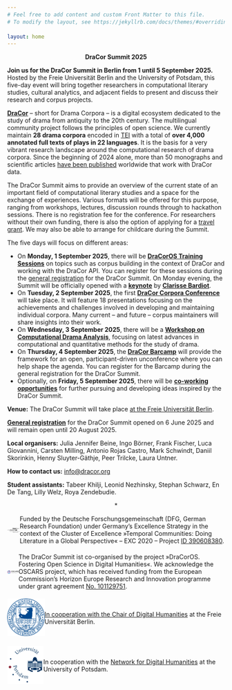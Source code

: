 ```yaml
---
# Feel free to add content and custom Front Matter to this file.
# To modify the layout, see https://jekyllrb.com/docs/themes/#overriding-theme-defaults

layout: home
---
```

<p align="center"><b>DraCor Summit 2025</b></p>

**Join us for the DraCor Summit in Berlin from 1 until 5 September 2025.** Hosted by the Freie Universität Berlin and the University of Potsdam, this five-day event will bring together researchers in computational literary studies, cultural analytics, and adjacent fields to present and discuss their research and corpus projects.

**[DraCor](https://dracor.org/)** – short for Drama Corpora – is a digital ecosystem dedicated to the study of drama from antiquity to the 20th century. The multilingual community project follows the principles of open science. We currently maintain **28 drama corpora** encoded in [TEI](https://en.wikipedia.org/wiki/Text_Encoding_Initiative) with a total of **over 4,000 annotated full texts of plays in 22 languages**. It is the basis for a very vibrant research landscape around the computational research of drama corpora. Since the beginning of 2024 alone, more than 50 monographs and scientific articles [have been published](https://dracor.org/doc/research) worldwide that work with DraCor data.

The DraCor Summit aims to provide an overview of the current state of an important field of computational literary studies and a space for the exchange of experiences. Various formats will be offered for this purpose, ranging from workshops, lectures, discussion rounds through to hackathon sessions.
There is no registration fee for the conference. For researchers without their own funding, there is also the option of applying for a [travel grant](grants). We may also be able to arrange for childcare during the Summit.

The five days will focus on different areas:

* On **Monday, 1 September 2025**, there will be [**DraCorOS Training Sessions**](dracoros_training_sessions) on topics such as corpus building in the context of DraCor and working with the DraCor API. You can register for these sessions during the [general registration](registration) for the DraCor Summit. On Monday evening, the Summit will be officially opened with a [**keynote**](opening_keynote) by [**Clarisse Bardiot**](https://perso.univ-rennes2.fr/en/clarisse.bardiot).
* On **Tuesday, 2 September 2025**, the first [**DraCor Corpora Conference**](corpora_conference) will take place. It will feature 18 presentations focusing on the achievements and challenges involved in developing and maintaining individual corpora. Many current – and future – corpus maintainers will share insights into their work.
* On **Wednesday, 3 September 2025**, there will be a [**Workshop on Computational Drama Analysis**](computational_drama_analysis), focusing on latest advances in computational and quantitative methods for the study of drama.
* On **Thursday, 4 September 2025**, the [**DraCor Barcamp**](barcamp) will provide the framework for an open, participant-driven unconference where you can help shape the agenda. You can register for the Barcamp during the general registration for the DraCor Summit.
* Optionally, on **Friday, 5 September 2025**, there will be [**co-working opportunities**](open_coworking) for further pursuing and developing ideas inspired by the DraCor Summit.

**Venue:** The DraCor Summit will take place [at the Freie Universität Berlin](venue).

[**General registration**](registration) for the DraCor Summit opened on 6 June 2025 and will remain open until 20 August 2025.

**Local organisers:** Julia Jennifer Beine, Ingo Börner, Frank Fischer, Luca Giovannini, Carsten Milling, Antonio Rojas Castro, Mark Schwindt, Daniil Skorinkin, Henny Sluyter-Gäthje, Peer Trilcke, Laura Untner.

**How to contact us:** [info@dracor.org](mailto:info@dracor.org)

**Student assistants:** Tabeer Khilji, Leonid Nezhinsky, Stephan Schwarz, En De Tang, Lilly Welz, Roya Zendebudie.

<p align="center">*</p>

<div style="display: flex; align-items: center; margin-bottom:20px;">
  <a href="https://www.temporal-communities.de/"><img src="assets/images/exc-tc-logo.svg" style="width:100px; margin-right:10px;"/></a>
  <div>
    Funded by the Deutsche Forschungsgemeinschaft (DFG, German Research Foundation) under Germany’s Excellence Strategy in the context of the Cluster of Excellence »Temporal Communities: Doing Literature in a Global Perspective« – EXC 2020 – Project <a href="https://gepris.dfg.de/gepris/projekt/390608380">ID 390608380</a>.
  </div>
</div>

<div style="display: flex; align-items: center; margin-bottom:20px;">
  <a href="https://oscars-project.eu/projects/dracoros-fostering-open-science-digital-humanities-connecting-dracor-ecosystem-eosc"><img src="assets/images/oscars-logo.svg" style="width:100px; margin-right:10px;"/></a>
  <div>
    The DraCor Summit ist co-organised by the project »DraCorOS. Fostering Open Science in Digital Humanities«. We acknowledge the OSCARS project, which has received funding from the European Commission’s Horizon Europe Research and Innovation programme under grant agreement <a href="https://cordis.europa.eu/project/id/101129751">No. 101129751</a>.
  </div>
</div>

<div style="display: flex; align-items: center; margin-bottom:20px;">
  <a href="https://www.fu-berlin.de/"><img src="assets/images/fu-berlin-logo.svg" style="width:100px; margin-right:10px;"/>
  <div>
    In cooperation with the <a href="https://www.geisteswissenschaften.fu-berlin.de/we02/digital-humanities/index.html">Chair of Digital Humanities</a> at the Freie Universität Berlin.
  </div>
</div>

<div style="display: flex; align-items: center; margin-bottom:20px;">
  <a href="https://www.uni-potsdam.de/"><img src="assets/images/uni-potsdam-logo.svg" style="width:100px; margin-right:10px;"/></a>
  <div>
    In cooperation with the <a href="https://www.uni-potsdam.de/en/digital-humanities">Network for Digital Humanities</a> at the University of Potsdam.
  </div>
</div>
